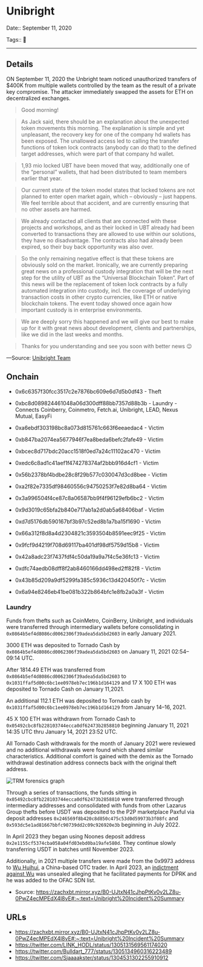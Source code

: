 # Unibright

Date:: September 11, 2020

Tags:: 🔑

---


## Details

ON September 11, 2020 the Unbright team noticed unauthorized transfers of $400K from multiple wallets controlled by the team as the result of a private key compromise. The attacker immediately swapped the assets for ETH on decentralized exchanges.

> Good morning!

> As Jack said, there should be an explanation about the unexpected token movements this morning.
> The explanation is simple and yet unpleasant, the recovery key for one of the company hd wallets has been exposed.
> The unallowed access led to calling the transfer functions of token lock contracts (anybody can do that) to the defined target addresses, which were part of that company hd wallet.

> 1,93 mio locked UBT have been moved that way, additionally one of the “personal” wallets, that had been distributed to team members earlier that year.

> Our current state of the token model states that locked tokens are not planned to enter open market again, which – obviously – just happens.
> We feel terrible about that accident, and are currently ensuring that no other assets are harmed.

> We already contacted all clients that are connected with these projects and workshops, and as their locked in UBT already had been converted to transactions they are allowed to use within our solutions, they have no disadvantage. The contracts also had already been expired, so their buy back opportunity was also over.

> So the only remaining negative effect is that these tokens are obviously sold on the market.
> Ironically, we are currently preparing great news on a professional custody integration that will be the next step for the utility of UBT as the “Universal Blockchain Token”. Part of this news will be the replacement of token lock contracts by a fully automated integration into custody, incl. the coverage of underlying transaction costs in other crypto currencies, like ETH or native blockchain tokens. The event today showed once again how important custody is in enterprise environments.

> We are deeply sorry this happened and we will give our best to make up for it with great news about development, clients and partnerships, like we did in the last weeks and months.

> Thanks for you understanding and see you soon with better news 😉

—Source: [Unibright Team](https://t.me/unibright_io/211959)



## Onchain

- 0x6c6357f30fcc3517c2e7876bc609e6d7d5b0df43 - Theft

- 0xbc8d089824461048a06d300dff88bb7357d88b3b - Laundry - Connects Coinberry, Coinmetro, Fetch.ai, Unibright, LEAD, Nexus Mutual, EasyFi

- 0xa6ebdf303198bc8a073d815761c663f6eeaedac4 - Victim
- 0xb847ba2074ea5677946f7ea8beda6befc2fafe49 - Victim
- 0xbcec8d717bdc20acc1518f0ed7a24c11102ac470 - Victim
- 0xedc6c8ad1c41aef1f474278374af2bbb916d4cf1 - Victim
- 0x56b2378bf4bdbe28c8f29b577c030047d3cd8bee - Victim
- 0xa2f82e7335df98460556c94750253f7e82d8ba64 - Victim
- 0x3a996504f4ce87c8a06587bb9f4f96129efb6bc2 - Victim
- 0x9d3019c65bfa2b840e717ab1a2d0ab5a68406baf - Victim
- 0xd7d5176db590167bf3b97c52ed8b1a7ba15f1690 - Victim
- 0x66a312f8d8a4d2304821c3593504b8591eec9f25 - Victim
- 0x9fcf9d4219f708d69117ba401df98df5759d15b8 - Victim
- 0x42a8adc23f7437fdf4c50da19a9a7f4c5e36fc13 - Victim
- 0xdfc74aedb08dff8f2ab8460166dd498ed2ff82f8 - Victim
- 0x43b85d209a9df5299fa385c5936c13d420450f7c - Victim
- 0x6a94e8246eb41be081b322b864bfc1e8fb2a0a3f - Victim

### Laundry

Funds from thefts such as CoinMetro, CoinBerry, Unibright, and individuals were transferred through intermediary wallets before consolidating in `0x0864b5ef4d8086cd0062306f39adea5da5bd2603` in early January 2021.

3000 ETH was deposited to Tornado Cash by `0x0864b5ef4d8086cd0062306f39adea5da5bd2603` on January 11, 2021 02:54–09:14 UTC.

After 1814.49 ETH was transferred from `0x0864b5ef4d8086cd0062306f39adea5da5bd2603` to `0x1031ffaf5d00c6bc1ee0978eb7ec196b1d164129` and 17 X 100 ETH was deposited to Tornado Cash on January 11,2021.

An additional 112.1 ETH was deposited to Tornado cash by `0x1031ffaf5d00c6bc1ee0978eb7ec196b1d164129` from January 14–16, 2021.

45 X 100 ETH was withdrawn from Tornado Cash to `0x05492cbc8fb228103744ecca0df62473b2858810` beginning January 11, 2021 14:35 UTC thru January 14, 2021 23:52 UTC.

All Tornado Cash withdrawals for the month of January 2021 were reviewed and no additional withdrawals were found which shared similar characteristics. Additional comfort is gained with the demix as the Tornado withdrawal destination address connects back with the original theft address.

![TRM forensics graph](https://zachxbt.mirror.xyz/_next/image?url=https%3A%2F%2Fimages.mirror-media.xyz%2Fpublication-images%2FmDZpreD7D-Brv2SeNgSKi.png&w=3840&q=75)

Through a series of transactions, the funds sitting in `0x05492cbc8fb228103744ecca0df62473b2858810` were transferred through intermediary addresses and consolidated with funds from other Lazarus Group thefts before USDT was deposited to the P2P marketplace Paxful via deposit addresses `0x246569f8b420c8d850c475c53d0d59973b3f08fc` and `0x593dc5e1ad81667bbfc90739dd2c09c926920e3b` beginning in July 2022.

In April 2023 they began using Noones deposit address `0x2e1155cf5374cba058a04fd03ebd0ba19afe580d`. They continue slowly transferring USDT in batches until November 2023.

Additionally, in 2021 multiple transfers were made from the 0x9973 address to [Wu Huihui](https://sanctionssearch.ofac.treas.gov/Details.aspx?id=42496), a China-based OTC trader. In April 2023, an [indictment against Wu](https://www.justice.gov/opa/pr/north-korean-foreign-trade-bank-representative-charged-crypto-laundering-conspiracies) was unsealed alleging that he facilitated payments for DPRK and he was added to the OFAC SDN list.

- Source: https://zachxbt.mirror.xyz/B0-UJtxN41cJhpPtKv0v2LZ8u-0PwZ4ecMPEdX4l8vE#:~:text=Unibright%20Incident%20Summary


## URLs

- https://zachxbt.mirror.xyz/B0-UJtxN41cJhpPtKv0v2LZ8u-0PwZ4ecMPEdX4l8vE#:~:text=Unibright%20Incident%20Summary
- https://twitter.com/LINK_HODL/status/1305131569561174020
- https://twitter.com/Bulldart_777/status/1305134960316223489
- https://twitter.com/Sjaaaakster/status/1304531302255910912

